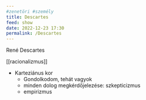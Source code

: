 ```yaml
---
#zenetöri #személy
title: Descartes
feed: show
date: 2022-12-23 17:30
permalink: /Descartes
---
```

René Descartes

[[racionalizmus]]
* Karteziánus kor
	* Gondolkodom, tehát vagyok
	* minden dolog megkérdőjelezése: szkepticizmus
	* empirizmus
